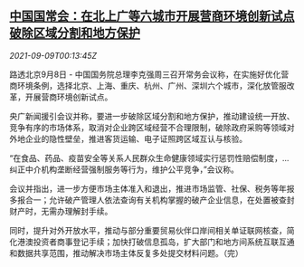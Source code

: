 <!--1631151062000-->
[中国国常会：在北上广等六城市开展营商环境创新试点 破除区域分割和地方保护](https://cn.reuters.com/article/china-business-env-innovation-0908-idCNKBS2G500J)
------

<div><i>2021-09-09T00:13:45Z</i></div><p>路透北京9月8日 - 中国国务院总理李克强周三召开常务会议称，在实施好优化营商环境条例，选择北京、上海、重庆、杭州、广州、深圳六个城市，深化放管服改革，开展营商环境创新试点。</p><p>央广新闻援引会议并称，要进一步破除区域分割和地方保护，推动建设统一开放、竞争有序的市场体系，取消对企业跨区域经营不合理限制，破除政府采购等领域对外地企业的隐性壁垒，推进客货运输、电子证照跨区域互认与核验。</p><p>“在食品、药品、疫苗安全等关系人民群众生命健康领域实行惩罚性赔偿制度，...纠正中介机构垄断经营强制服务等行为，维护公平竞争，”会议称。</p><p>会议并指出，进一步方便市场主体准入和退出，推进市场监管、社保、税务等年报多报合一；允许破产管理人依法查询有关机构掌握的破产企业信息，在处置被查封财产时，无需办理解封手续。</p><p>同时，提升对外开放水平，推动与部分重要贸易伙伴口岸间相关单证联网核查，简化港澳投资者商事登记手续；加快打破信息孤岛，扩大部门和地方间系统互联互通和数据共享范围，推动解决市场主体反复多处提交材料问题。（完）</p>
